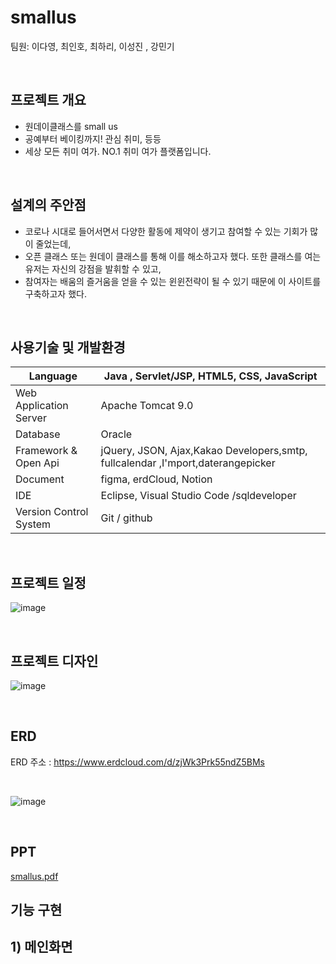 # smallus
팀원: 이다영, 최인호, 최하리, 이성진 , 강민기

<br/>

## 프로젝트 개요
* 원데이클래스를 small us
* 공예부터 베이킹까지!  관심 취미, 등등
* 세상 모든 취미 여가. NO.1 취미 여가 플랫폼입니다.
  
<br/>

## 설계의 주안점
* 코로나 시대로 들어서면서 다양한 활동에 제약이 생기고 참여할 수 있는 기회가 많이 줄었는데,
* 오픈 클래스 또는 원데이 클래스를 통해 이를 해소하고자 했다. 또한 클래스를 여는 유저는 자신의 강점을 발휘할 수 있고,
* 참여자는 배움의 즐거움을 얻을 수 있는 윈윈전략이 될 수 있기 때문에 이 사이트를 구축하고자 했다.

<br/>

## 사용기술 및 개발환경

Language | Java , Servlet/JSP, HTML5, CSS, JavaScript
------------ | ------------- 
Web Application Server | Apache Tomcat 9.0
Database|Oracle
Framework & Open Api|jQuery, JSON, Ajax,Kakao Developers,smtp, fullcalendar ,I'mport,daterangepicker
Document| figma, erdCloud, Notion
IDE| Eclipse, Visual Studio Code /sqldeveloper
Version Control System|Git / github

<br/>

## 프로젝트 일정
![image](https://github.com/inhoru/smallus/assets/126074577/647db0b4-0e82-43e2-a0a3-1a4c721e7dea)

<br/>

## 프로젝트 디자인
![image](https://github.com/inhoru/smallus/assets/126074577/02cdfa78-b6ba-4b24-afbe-09d85bd5af2c)

<br/>

## ERD

ERD 주소 : https://www.erdcloud.com/d/zjWk3Prk55ndZ5BMs

<br/>

![image](https://github.com/inhoru/smallus/assets/126074577/0985517d-047f-40b4-8720-a4a2cfb1fa7c)

<br/>

## PPT

[smallus.pdf](https://github.com/inhoru/smallus/files/11929572/semicolon.pdf)




## 기능 구현


## 1) 메인화면









